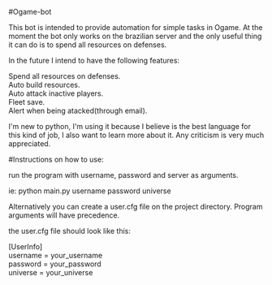 #Ogame-bot

This bot is intended to provide automation for simple tasks in Ogame. At the moment the bot only works on the brazilian server and the only useful thing it can do is to spend all resources on defenses.

In the future I intend to have the following features:

Spend all resources on defenses.<br />
Auto build resources.<br />
Auto attack inactive players.<br />
Fleet save.<br />
Alert when being atacked(through email).<br />

I'm new to python, I'm using it because I believe is the best language for this kind of job, I also want to learn more about it. Any criticism is very much appreciated.

#Instructions on how to use:

run the program with username, password and server as arguments.

ie: python main.py username password universe

Alternatively you can create a user.cfg file on the project directory. Program arguments will have precedence.

the user.cfg file should look like this:

[UserInfo] <br />
username = your_username <br />
password = your_password <br />
universe = your_universe <br />

